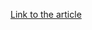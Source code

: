[Link to the article](https://blog.malwarebytes.com/threat-intelligence/2021/08/new-variant-of-konni-malware-used-in-campaign-targetting-russia/)
